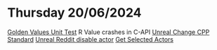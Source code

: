 # Thursday 20/06/2024

[Golden Values Unit Test](https://medium.com/@m-zimmermann1/what-are-golden-tests-and-when-to-use-them-app-automated-testing-101-ebe865be057a#:~:text=Golden%20testing%20is%20a%20technique%20used%20in%20software%20testing%20to,snapshot%20which%20was%20verified%20manually.)
R Value crashes in C-API
[Unreal Change CPP Standard](https://forums.unrealengine.com/t/what-versions-of-c-are-compatible-with-ue/657406/3)
[Unreal Reddit disable actor](https://www.reddit.com/r/unrealengine/comments/dizlff/coming_from_unity_disabling_actors_within_the/)
[Get Selected Actors](https://forums.unrealengine.com/t/how-to-get-selected-objects-in-editor/320900)
